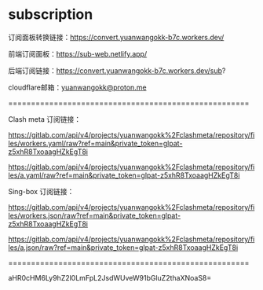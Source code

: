 # subscription

订阅面板转换链接：https://convert.yuanwangokk-b7c.workers.dev/

前端订阅面板：https://sub-web.netlify.app/

后端订阅链接：https://convert.yuanwangokk-b7c.workers.dev/sub?

cloudflare邮箱：yuanwangokk@proton.me

=====================================================
                                                                                    
Clash meta 订阅链接：

https://gitlab.com/api/v4/projects/yuanwangokk%2Fclashmeta/repository/files/workers.yaml/raw?ref=main&private_token=glpat-z5xhR8TxoaagHZkEgT8i

https://gitlab.com/api/v4/projects/yuanwangokk%2Fclashmeta/repository/files/a.yaml/raw?ref=main&private_token=glpat-z5xhR8TxoaagHZkEgT8i

Sing-box 订阅链接：

https://gitlab.com/api/v4/projects/yuanwangokk%2Fclashmeta/repository/files/workers.json/raw?ref=main&private_token=glpat-z5xhR8TxoaagHZkEgT8i

https://gitlab.com/api/v4/projects/yuanwangokk%2Fclashmeta/repository/files/a.json/raw?ref=main&private_token=glpat-z5xhR8TxoaagHZkEgT8i


=====================================================

aHR0cHM6Ly9hZ2l0LmFpL2JsdWUveW91bGluZ2thaXNoaS8=
